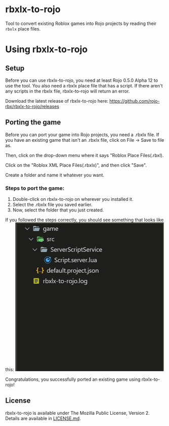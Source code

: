 # rbxlx-to-rojo
Tool to convert existing Roblox games into Rojo projects by reading their `rbxlx` place files.

# Using rbxlx-to-rojo
## Setup
Before you can use rbxlx-to-rojo, you need at least Rojo 0.5.0 Alpha 12 to use the tool.
You also need a rbxlx place file that has a script. If there aren't any scripts in the rbxlx file, rbxlx-to-rojo will return an error.

Download the latest release of rbxlx-to-rojo here: https://github.com/rojo-rbx/rbxlx-to-rojo/releases
## Porting the game
Before you can port your game into Rojo projects, you need a .rbxlx file. If you have an existing game that isn't an .rbxlx file, click on File -> Save to file as.

Then, click on the drop-down menu where it says "Roblox Place Files(.rbxl).

Click on the "Roblox XML Place Files(.rbxlx)", and then click "Save".

Create a folder and name it whatever you want.
### Steps to port the game:
1. Double-click on rbxlx-to-rojo on wherever you installed it.
2. Select the .rbxlx file you saved earlier.
3. Now, select the folder that you just created.

If you followed the steps correctly, you should see something that looks like this:
![](assets/folders.png)

Congratulations, you successfully ported an existing game using rbxlx-to-rojo!

## License
rbxlx-to-rojo is available under The Mozilla Public License, Version 2. Details are available in [LICENSE.md](LICENSE.md).
